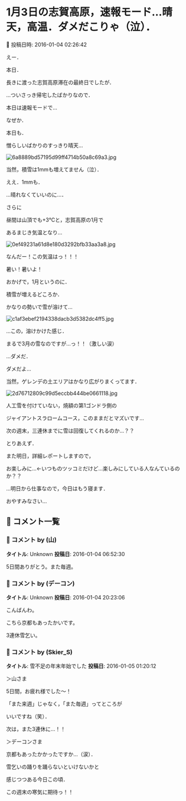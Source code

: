 # 1月3日の志賀高原，速報モード…晴天，高温．ダメだこりゃ（泣）．

📅 投稿日時: 2016-01-04 02:26:42

えー．


本日．


長きに渡った志賀高原滞在の最終日でしたが．


…ついさっき帰宅したばかりなので．


本日は速報モードで…





なぜか．


本日も．


憎らしいばかりのすっきり晴天…




![6a8889bd57195d99ff4714b50a8c69a3.jpg](images/6a8889bd57195d99ff4714b50a8c69a3.jpg)




当然，積雪は1mmも増えてません（泣）．


ええ．1mmも．


…晴れなくていいのに…．





さらに


昼間は山頂でも+3℃と，志賀高原の1月で


あるまじき気温となり…




![0ef49231a61d8e180d3292bfb33aa3a8.jpg](images/0ef49231a61d8e180d3292bfb33aa3a8.jpg)




なんだー！この気温はっ！！！


暑い！暑いよ！





おかげで，1月というのに．


積雪が増えるどころか．


かなりの勢いで雪が溶けて…




![c1af3ebef2194338dacb3d5382dc4ff5.jpg](images/c1af3ebef2194338dacb3d5382dc4ff5.jpg)




…この，溶けかけた感じ．


まるで3月の雪なのですが…っ！！（激しい涙）


…ダメだ．


ダメだよ…





当然，ゲレンデの土エリアはかなり広がりまくってます．




![2d76712809c99d5eccbb444be0661118.jpg](images/2d76712809c99d5eccbb444be0661118.jpg)




人工雪を付けていない，焼額の第1ゴンドラ側の


ジャイアントスラロームコース，このままだとマズいです…


次の週末，三連休までに雪は回復してくれるのか…？？





とりあえず．


また明日，詳細レポートしますので，


お楽しみに…←いつものツッコミだけど…楽しみにしている人なんているのか？？





…明日から仕事なので，今日はもう寝ます．


おやすみなさい…

## 💬 コメント一覧

### 💬 コメント by (山)
**タイトル**: Unknown
**投稿日**: 2016-01-04 06:52:30

5日間ありがとう。また毎週。

### 💬 コメント by (デーコン)
**タイトル**: Unknown
**投稿日**: 2016-01-04 20:23:06

こんばんわ。



こちら京都もあったかいです。



3連休雪乞い。

### 💬 コメント by (Skier_S)
**タイトル**: 雪不足の年末年始でした
**投稿日**: 2016-01-05 01:20:12

＞山さま

5日間，お疲れ様でした～！

「また来週」じゃなく，「また毎週」ってところが

いいですね（笑）．

次は，また3連休に…！！



＞デーコンさま

京都もあったかかったですか…（涙）．

雪乞いの踊りを踊らないといけないかと

感じつつある今日この頃．

この週末の寒気に期待っ！！

